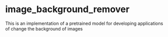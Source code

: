 # image_background_remover
This is an implementation of a pretrained model for developing applications of change the background of images

